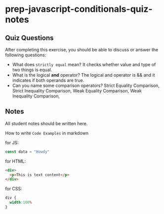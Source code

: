 # prep-javascript-conditionals-quiz-notes


## Quiz Questions

After completing this exercise, you should be able to discuss or answer the following questions:

- What does `strictly equal` mean?
It checks whether value and type of two things is equal.
- What is the logical **and** operator?
The logical and operator is && and it indicates if both operands are true.
- Can you name some comparison operators?
Strict Equality Comparison, Strict Inequality Comparison, Weak Equality Comparison, Weak Inequality Comparison,
## Notes

All student notes should be written here.


How to write `Code Examples` in markdown

for JS:
```javascript
const data = "Howdy"
```

for HTML:
```html
<div>
  <p>This is text content</p>
</div>
```

for CSS:
```css
div {
  width:100%
}
```
